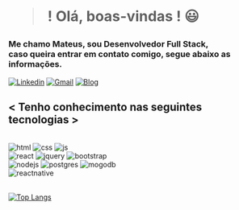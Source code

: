 <h1>  <blockquote>  ! Olá, boas-vindas ! 😃 </blockquote></h1>

<h3>Me chamo Mateus, sou Desenvolvedor Full Stack, <br/>caso queira entrar em contato comigo, segue abaixo as informações.</h3>

[![Linkedin](https://img.shields.io/badge/LinkedIn-0077B5?style=for-the-badge&logo=linkedin&logoColor=white)](https://linkedin.com/in/antonio-mateus-samcardo9)
[![Gmail](https://img.shields.io/badge/Gmail-D14836?style=for-the-badge&logo=gmail&logoColor=white
)](antoniomateus@fractalbases.com)
[![Blog](https://img.shields.io/badge/website-000000?style=for-the-badge&logo=About.me&logoColor=white)](https://fractalbases.com/) 

<h2> < Tenho conhecimento nas seguintes tecnologias ></h2>
<div style="display: inline_block"><br/>
<img aligh= "center" alt= "html" src="https://img.shields.io/badge/HTML5-E34F26?style=for-the-badge&logo=html5&logoColor=white">
<img aligh= "center" alt= "css" src="https://img.shields.io/badge/CSS3-1572B6?style=for-the-badge&logo=css3&logoColor=white">
<img aligh= "center" alt= "js" src="https://img.shields.io/badge/JavaScript-F7DF1E?style=for-the-badge&logo=javascript&logoColor=black">
<br/>
<img aligh= "center" alt= "react" src="https://img.shields.io/badge/React-20232A?style=for-the-badge&logo=react&logoColor=61DAFB">
<img aligh= "center" alt= "jquery" src="https://img.shields.io/badge/jQuery-0769AD?style=for-the-badge&logo=jquery&logoColor=white">
<img aligh= "center" alt= "bootstrap" src="https://img.shields.io/badge/Bootstrap-563D7C?style=for-the-badge&logo=bootstrap&logoColor=white">
 <br/>
<img aligh= "center" alt= "nodejs" src="https://img.shields.io/badge/Node.js-43853D?style=for-the-badge&logo=node.js&logoColor=white">
<img aligh= "center" alt= "postgres" src="https://img.shields.io/badge/PostgreSQL-316192?style=for-the-badge&logo=postgresql&logoColor=white">
<img aligh= "center" alt= "mogodb" src="https://img.shields.io/badge/MongoDB-4EA94B?style=for-the-badge&logo=mongodb&logoColor=white">
<br/>
<img aligh= "center" alt= "reactnative" src="https://img.shields.io/badge/React_Native-20232A?style=for-the-badge&logo=react&logoColor=61DAFB"></div>
<br/>


[![Top Langs](https://github-readme-stats.vercel.app/api/top-langs/?username=atonteus)](https://github.com/anuraghazra/github-readme-stats)


